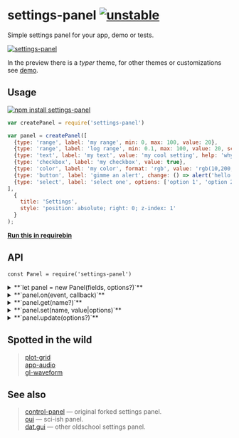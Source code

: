 # settings-panel [![unstable](http://badges.github.io/stability-badges/dist/unstable.svg)](http://github.com/badges/stability-badges)

Simple settings panel for your app, demo or tests.

[![settings-panel](https://raw.githubusercontent.com/dfcreative/settings-panel/gh-pages/images/preview.png "settings-panel")](http://dfcreative.github.io/settings-panel/)

In the preview there is a _typer_ theme, for other themes or customizations see [demo](http://dfcreative.github.io/settings-panel/).

## Usage

[![npm install settings-panel](https://nodei.co/npm/settings-panel.png?mini=true)](https://npmjs.org/package/settings-panel/)

```javascript
var createPanel = require('settings-panel')

var panel = createPanel([
  {type: 'range', label: 'my range', min: 0, max: 100, value: 20},
  {type: 'range', label: 'log range', min: 0.1, max: 100, value: 20, scale: 'log'},
  {type: 'text', label: 'my text', value: 'my cool setting', help: 'why this is cool'},
  {type: 'checkbox', label: 'my checkbox', value: true},
  {type: 'color', label: 'my color', format: 'rgb', value: 'rgb(10,200,0)', change: value => console.log(value)},
  {type: 'button', label: 'gimme an alert', change: () => alert('hello!')},
  {type: 'select', label: 'select one', options: ['option 1', 'option 2'], value: 'option 1'}
],
  {
    title: 'Settings',
    style: 'position: absolute; right: 0; z-index: 1'
  }
);
```

[**Run this in requirebin**](http://requirebin.com/?gist=21fc39f7f206ca50a4d5cd7298f8b9f8)

## API

`const Panel = require('settings-panel')`
<details><summary>**`let panel = new Panel(fields, options?)`**</summary>

The first argument is a list of fields or object with id/field pairs. Each field may have following properties:

* `type` one of `range` • `interval` • `checkbox` • `color` • `select` • `switch` • `raw` • `textarea` • `text` or any `<input>` type. If undefined, type will be detected from the value.
* `id` used as key to identify the field. If undefined, the label will be used instead.
* `label` label for the input. If label is false, it will be hidden.
* `value` current value of the field.
* `default` explicitly defines default value, if differs from the initial value.
* `orientation` defines position of a label relative to the input, one of `top`, `left`, `right`, `bottom`. Redefines `options.orientation`.
* `style` appends additinal style to the field, can be a css object or css string.
* `hidden` defines whether field should be visually hidden, but present as a value.
* `disabled` just disables the input, making it inactive.
* `input` callback, invoked if value changed.
* `init` invoked once component is set up.
* `change` invoked each time the field value changed, whether through `input` or API.
* `before` and `after` define an html to display before or after the element, can be a string, an element or a function returning one of the two. That may come handy in displaying help, info or validation messages, separators, additional buttons, range limits etc - anything related to the element.
* `title` will display text in tooltip.

For example,

```javascript
{type: 'checkbox', label: 'My Checkbox', value: true, input: value => {}}
```

Some types have additional properties:

- `range` can specify a `min`, `max`, and `step` (or integer `steps`). Scale can be either `'linear'` (default) or `'log'`. If a log scale, the sign of `min`, `max`, and `value` must be the same and only `steps` is permitted (since the step size is not constant on a log scale). It also takes `precision` optional parameter for the displayed value.
- `interval` obeys the same semantics as `range` inputs, except the input and ouput is a two-element array corresponding to the low/high bounds, e.g. `value: [1, 7.5]`.
- `color` can specify a `format` as either `rgb` • `hex` • `array`
- `select`, `switch` and `checkbox` can specify `options`, either as an `Array` (in which case the value is the same as the option text) or as an object containing key/value pairs (in which case the key/value pair maps to value value/label pairs).
- `text` and `textarea` can specify `placeholder`.
- `raw` can define `content` method, returning HTML string, element or documentFragment.

#### options

```js
// element to which to append the panel
container: document.body,

// a title to add to the top of the panel
title: 'Settings',

// specifies label position relative to the input: `top` • `left` • `bottom` • `right`
orientation: 'left',

// collapse by clicking on title
collapsible: false,

// use a theme, see `theme` folder.
// available themes: typer, flat, control, dragon
theme: require('settings-panel/theme/none'),

//theme customization, can redefine theme defaults
palette: ['black', 'white'],
labelWidth: '9em',
inputHeight: '1.6em',
fontFamily: 'sans-serif',
fontSize: 13,

//additional css, aside from the theme’s one. Useful for custom styling
css: '',

//appends additional className to the panel element.
className: ''
```

</details>
<details><summary>**`panel.on(event, callback)`**</summary>

Attach callback to `change`, `input` or `init` event.

The callback will recieve `name`, `data` and `state` arguments:

```javascript
panel.on('change', (name, value, state) => {
  // name === 'my checkbox'
  // value === false
  // state === {'my checkbox': false, 'my range': 75, ...}
});
```

</details>
<details><summary>**`panel.get(name?)`**</summary>

Get the value of a field defined by `name`. Or get full list of values, if `name` is undefined.

</details>
<details><summary>**`panel.set(name, value|options)`**</summary>

Update specific field, with value or field options. You can also pass an object or array to update multiple fields:

```js
panel.set({ 'my range': { min: -100, value: 200}, 'my color': '#fff' });
```

</details>
<details><summary>**`panel.update(options?)`**</summary>

Rerender panel with new options. Options may include values for the theme, like `palette`, `fontSize`, `fontFamily`, `labelWidth`, `padding` etc, see specific theme file for possible options.

</details>

## Spotted in the wild

> [plot-grid](https://dfcreative.github.io/plot-grid)<br/>
> [app-audio](https://dfcreative.github.io/app-audio)<br/>
> [gl-waveform](https://audio-lab.github.io/gl-waveform)<br/>

## See also

> [control-panel](https://github.com/freeman-lab/control-panel) — original forked settings panel.<br/>
> [oui](https://github.com/wearekuva/oui) — sci-ish panel.<br/>
> [dat.gui](https://github.com/dataarts/dat.gui) — other oldschool settings panel.<br/>